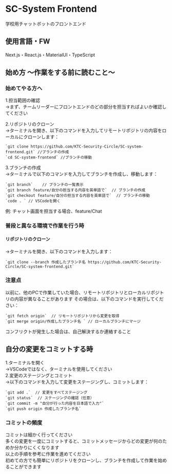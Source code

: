 # SC-System Frontend
学校用チャットボットのフロントエンド
## 使用言語・FW
Next.js・React.js・MaterialUI・TypeScript

## 始め方 〜作業をする前に読むこと〜

### 始めてやる方へ

1.担当範囲の確認  
->まず、チームリーダーにフロントエンドのどの部分を担当すればよいか確認してください  

2.リポジトリのクローン  
->ターミナルを開き、以下のコマンドを入力してリモートリポジトリの内容をローカルにクローンします：  
```
`git clone https://github.com/KTC-Security-Circle/SC-system-frontend.git` //ブランチの作成  
`cd SC-system-frontend` //ブランチの移動
```
3.ブランチの作成  
->ターミナルで以下のコマンドを入力してブランチを作成し、移動します：  
```
`git branch`    // ブランチの一覧表示  
`git branch feature/自分の担当する内容を英単語で`  // ブランチの作成  
`git checkout feature/自分の担当する内容を英単語で`  // ブランチの移動  
`code . ` // VSCodeを開く
```
例: チャット画面を担当する場合、feature/Chat

### 普段と異なる環境で作業を行う時 
#### リポジトリのクローン  
->ターミナルを開き、以下のコマンドを入力します：  
```
`git clone --branch 作成したブランチ名 https://github.com/KTC-Security-Circle/SC-system-frontend.git`
```
### 注意点  
以前に、他のPCで作業していた場合、リモートリポジトリとローカルリポジトリの内容が異なることがあります
その場合は、以下のコマンドを実行してください：  
```
`git fetch origin`  // リモートリポジトリから変更を取得  
`git merge origin/作成したブランチ名 ` // ローカルブランチにマージ
```
コンフリクトが発生した場合は、自己解決するか連絡すること 

## 自分の変更をコミットする時  
1.ターミナルを開く  
->VSCodeではなく、ターミナルを使用してください  
2.変更のステージングとコミット  
->以下のコマンドを入力して変更をステージングし、コミットします：  
```
`git add .`  // 変更をすべてステージング  
`git status`  // ステージングの確認（任意）  
`git commit -m "自分が行った内容を日本語で入力"`  
`git push origin 作成したブランチ名`
```
### コミットの頻度  
コミットは細かく行ってください  
多くの変更を一度にコミットすると、コミットメッセージからどの変更が何のためか分かりにくくなります  
以上の手順を参考に作業を進めてください  
初めての方でも簡単にリポジトリをクローンし、ブランチを作成して作業を始めることができます
